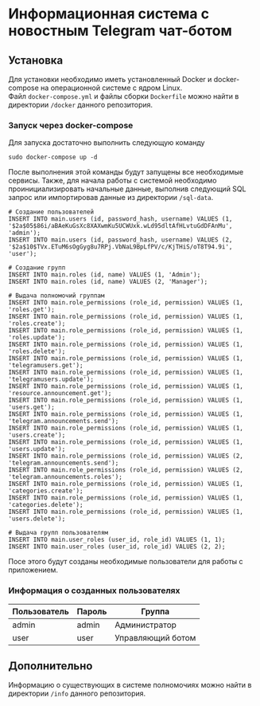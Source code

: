 # Информационная система с новостным Telegram чат-ботом

## Установка

Для установки необходимо иметь установленный Docker и docker-compose на операционной системе с ядром Linux.
<br>
Файл `docker-compose.yml` и файлы сборки `Dockerfile` можно найти в директории `/docker` данного репозитория.

### Запуск через docker-compose

Для запуска достаточно выполнить следующую команду

```
sudo docker-compose up -d
```

После выполнения этой команды будут запущены все необходимые сервисы.
Также, для начала работы с системой необходимо проинициализировать начальные данные, выполнив следующий SQL запрос или импортировав данные из директории `/sql-data`.
```mysql
# Создание пользователей
INSERT INTO main.users (id, password_hash, username) VALUES (1, '$2a$05$86i/aBAeKuGsXc8XAXwmKu5UCWUxk.wLd95dltAfHLvtuGdDFAnMu', 'admin');
INSERT INTO main.users (id, password_hash, username) VALUES (2, '$2a$10$TVx.ETuM6sOgGyg8u7RPj.VbNaL9BpLfPV/c/KjTHiS/oT8T94.9i', 'user');

# Создание групп
INSERT INTO main.roles (id, name) VALUES (1, 'Admin');
INSERT INTO main.roles (id, name) VALUES (2, 'Manager');

# Выдача полномочий группам
INSERT INTO main.role_permissions (role_id, permission) VALUES (1, 'roles.get');
INSERT INTO main.role_permissions (role_id, permission) VALUES (1, 'roles.create');
INSERT INTO main.role_permissions (role_id, permission) VALUES (1, 'roles.update');
INSERT INTO main.role_permissions (role_id, permission) VALUES (1, 'roles.delete');
INSERT INTO main.role_permissions (role_id, permission) VALUES (1, 'telegramusers.get');
INSERT INTO main.role_permissions (role_id, permission) VALUES (1, 'telegramusers.update');
INSERT INTO main.role_permissions (role_id, permission) VALUES (1, 'resource.announcement.get');
INSERT INTO main.role_permissions (role_id, permission) VALUES (1, 'users.get');
INSERT INTO main.role_permissions (role_id, permission) VALUES (1, 'telegram.announcements.send');
INSERT INTO main.role_permissions (role_id, permission) VALUES (1, 'users.create');
INSERT INTO main.role_permissions (role_id, permission) VALUES (1, 'users.update');
INSERT INTO main.role_permissions (role_id, permission) VALUES (2, 'telegram.announcements.send');
INSERT INTO main.role_permissions (role_id, permission) VALUES (2, 'telegram.announcements.roles');
INSERT INTO main.role_permissions (role_id, permission) VALUES (1, 'categories.create');
INSERT INTO main.role_permissions (role_id, permission) VALUES (1, 'categories.delete');
INSERT INTO main.role_permissions (role_id, permission) VALUES (1, 'users.delete');

# Выдача групп пользователям
INSERT INTO main.user_roles (user_id, role_id) VALUES (1, 1);
INSERT INTO main.user_roles (user_id, role_id) VALUES (2, 2);
```
Посе этого будут созданы необходимые пользователи для работы с приложением.

### Информация о созданных пользователях

| Пользователь | Пароль | Группа            |
|--------------|--------|-------------------|
| admin        | admin  | Администратор     |
| user         | user   | Управляющий ботом |

## Дополнительно

Информацию о существующих в системе полномочиях можно найти в директории `/info` данного репозитория.